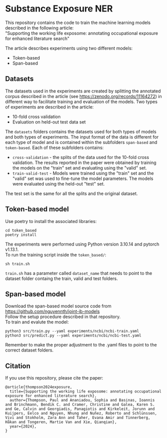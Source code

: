 # Substance Exposure NER
This repository contains the code to train the machine learning models described in the following article: <br />
"Supporting the working life exposome: annotating occupational exposure for enhanced literature search"

The article describes experiments using two different models:

- Token-based
- Span-based

## Datasets
The datasets used in the experiments are created by splitting the annotated corpus described in the article (see https://zenodo.org/records/11164272) in different way to facilitate training and evaluation of the models. Two types of experiments are described in the article:

- 10-fold cross validation
- Evaluation on held-out test data set

The `datasets` folders contains the datasets used for both types of models and both types of experiments.  The input format of the data is different for each type of model and is contained within the subfolders `span-based` and `token-based`. Each of these subfolders contains:

- `cross-validation` - the splits of the data used for the 10-fold cross validation. The results reported in the paper were obtained by training the models on the "train" set and evaluating using the "valid" set. 
- `train-valid-test` - Models were trained using the "train" set and the "valid" set was used to fine-tune the model parameters. The models were evaluated using the held-out "test" set.   

The test set is the same for all the splits and the original dataset.

## Token-based model
Use poetry to install the associated libraries:
```
cd token_based
poetry install
```
The experiments were performed using Python version 3.10.14 and pytorch v1.13.1. <br />
To run the training script inside the `token_based/`: <br />
```
sh train.sh
```
`train.sh` has a parameter called `dataset_name` that needs to point to the dataset folder containg the train, valid and test folders.

## Span-based model
Download the span-based model source code from https://github.com/nguyennth/joint-ib-models <br />
Follow the setup procedure described in that repository. <br />
To train and evalute the model:
```
python3 src/train.py --yaml experiments/ncbi/ncbi-train.yaml
python3 src/predict.py --yaml experiments/ncbi/ncbi-test.yaml
```
Remember to make the proper adjustment to the .yaml files to point to the correct dataset folders.


## Citation
If you use this repository, please cite the paper:
```
@article{thompson2024exposure,
  title={Supporting the working life exposome: annotating occupational exposure for enhanced literature search},
  author={Thompson, Paul and Ananiadou, Sophia and Basinas, Ioannis and Brinchmann, Bendik C. and Cramer, Christine and Galea, Karen S. and Ge, Calvin and Georgiadis, Panagiotis and Kirkeleit, Jorunn and Kuijpers, Eelco and Nguyen, Nhung and Nuñez, Roberto and Schlünssen, Vivi and Stokholm, Zara Ann and Taher, Evana Amir and Tinnerberg, Håkan and Tongeren, Martie Van and Xie, Qianqian},
  year={2024},
}
```
